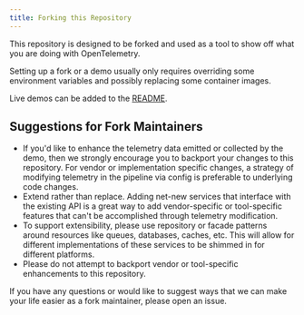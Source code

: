 ```yaml
---
title: Forking this Repository
---
```


This repository is designed to be forked and used as a tool to show off what you
are doing with OpenTelemetry.

Setting up a fork or a demo usually only requires overriding some environment
variables and possibly replacing some container images.

Live demos can be added to the
[README](https://github.com/open-telemetry/opentelemetry-demo/blob/main/_index.md?plain=1#L186).

## Suggestions for Fork Maintainers

- If you'd like to enhance the telemetry data emitted or collected by the demo,
  then we strongly encourage you to backport your changes to this repository.
  For vendor or implementation specific changes, a strategy of modifying
  telemetry in the pipeline via config is preferable to underlying code changes.
- Extend rather than replace. Adding net-new services that interface with the
  existing API is a great way to add vendor-specific or tool-specific features
  that can't be accomplished through telemetry modification.
- To support extensibility, please use repository or facade patterns around
  resources like queues, databases, caches, etc. This will allow for different
  implementations of these services to be shimmed in for different platforms.
- Please do not attempt to backport vendor or tool-specific enhancements to this
  repository.

If you have any questions or would like to suggest ways that we can make your
life easier as a fork maintainer, please open an issue.
